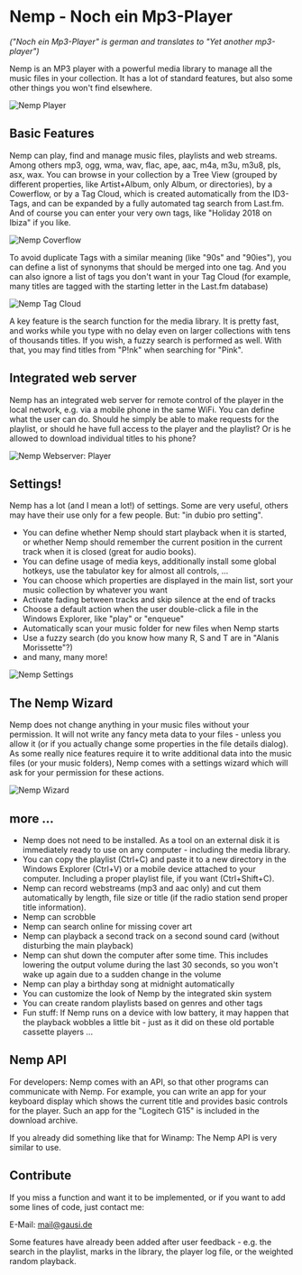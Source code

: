 # Nemp - Noch ein Mp3-Player
*("Noch ein Mp3-Player" is german and translates to "Yet another mp3-player")*

Nemp is an MP3 player with a powerful media library to manage all the music files in your collection. It has a lot of standard features, but also some other things you won't find elsewhere.

![Nemp Player](/Screenshots/MainPlayer-5-0.jpg)

## Basic Features

Nemp can play, find and manage music files, playlists and web streams. Among others mp3, ogg, wma, wav, flac, ape, aac, m4a, m3u, m3u8, pls, asx, wax. You can browse in your collection by a Tree View (grouped by different properties, like Artist+Album, only Album, or directories), by a Cowerflow, or by a Tag Cloud, which is created automatically from the ID3-Tags, and can be expanded by a fully automated tag search from Last.fm. And of course you can enter your very own tags, like "Holiday 2018 on Ibiza" if you like.

![Nemp Coverflow](/Screenshots/Coverflow.jpg)

To avoid duplicate Tags with a similar meaning (like "90s" and "90ies"), you can define a list of synonyms that should be merged into one tag. And you can also ignore a list of tags you don't want in your Tag Cloud (for example, many titles are tagged with the starting letter in the Last.fm database)

![Nemp Tag Cloud](/Screenshots/TagCloud.jpg)

A key feature is the search function for the media library. It is pretty fast, and works while you type with no delay even on larger collections with tens of thousands titles. If you wish, a fuzzy search is performed as well. With that, you may find titles from "P!nk" when searching for "Pink".

## Integrated web server

Nemp has an integrated web server for remote control of the player in the local network, e.g. via a mobile phone in the same WiFi. You can define what the user can do. Should he simply be able to make requests for the playlist, or should he have full access to the player and the playlist? Or is he allowed to download individual titles to his phone?

![Nemp Webserver: Player](/Screenshots/WebserverCombined.jpg)

## Settings!
Nemp has a lot (and I mean a lot!) of settings. Some are very useful, others may have their use only for a few people. But: "in dubio pro setting". 
* You can define whether Nemp should start playback when it is started, or whether Nemp should remember the current position in the current track when it is closed (great for audio books).
* You can define usage of media keys, additionally install some global hotkeys, use the tabulator key for almost all controls, ...
* You can choose which properties are displayed in the main list, sort your music collection by whatever you want
* Activate fading between tracks and skip silence at the end of tracks
* Choose a default action when the user double-click a file in the Windows Explorer, like "play" or "enqueue"
* Automatically scan your music folder for new files when Nemp starts
* Use a fuzzy search (do you know how many R, S and T are in "Alanis Morissette"?)
* and many, many more!

![Nemp Settings](/Screenshots/Settings.jpg)

## The Nemp Wizard
Nemp does not change anything in your music files without your permission. It will not write any fancy meta data to your files - unless you allow it (or if you actually change some properties in the file details dialog). As some really nice features require it to write additional data into the music files (or your music folders), Nemp comes with a settings wizard which will ask for your permission for these actions.

![Nemp Wizard](/Screenshots/Wizard.jpg)

## more ...
* Nemp does not need to be installed. As a tool on an external disk it is immediately ready to use on any computer - including the media library.
* You can copy the playlist (Ctrl+C) and paste it to a new directory in the Windows Explorer (Ctrl+V) or a mobile device attached to your computer. Including a proper playlist file, if you want (Ctrl+Shift+C).
* Nemp can record webstreams (mp3 and aac only) and cut them automatically by length, file size or title (if the radio station send proper title information).
* Nemp can scrobble
* Nemp can search online for missing cover art
* Nemp can playback a second track on a second sound card (without disturbing the main playback)
* Nemp can shut down the computer after some time. This includes lowering the output volume during the last 30 seconds, so you won't wake up again due to a sudden change in the volume
* Nemp can play a birthday song at midnight automatically 
* You can customize the look of Nemp by the integrated skin system
* You can create random playlists based on genres and other tags
* Fun stuff: If Nemp runs on a device with low battery, it may happen that the playback wobbles a little bit - just as it did on these old portable cassette players ...

## Nemp API

For developers: Nemp comes with an API, so that other programs can communicate with Nemp. For example, you can write an app for your keyboard display which shows the current title and provides basic controls for the player. Such an app for the "Logitech G15" is included in the download archive.

If you already did something like that for Winamp: The Nemp API is very similar to use.

## Contribute
If you miss a function and want it to be implemented, or if you want to add some lines of code, just contact me: 

E-Mail: mail@gausi.de

Some features have already been added after user feedback - e.g. the search in the playlist, marks in the library, the player log file, or the weighted random playback.
